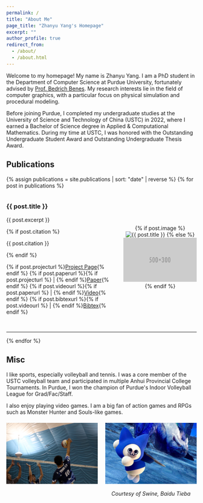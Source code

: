 ```yaml
---
permalink: /
title: "About Me"
page_title: "Zhanyu Yang's Homepage"
excerpt: ""
author_profile: true
redirect_from: 
  - /about/
  - /about.html
---
```


<!-- This is an empty line after the front matter -->
Welcome to my homepage! My name is Zhanyu Yang. I am a PhD student in the Department of Computer Science at Purdue University, fortunately advised by [Prof. Bedrich Benes](https://www.cs.purdue.edu/homes/bbenes/). My research interests lie in the field of computer graphics, with a particular focus on physical simulation and procedural modeling.

Before joining Purdue, I completed my undergraduate studies at the University of Science and Technology of China (USTC) in 2022, where I earned a Bachelor of Science degree in Applied & Computational Mathematics. During my time at USTC, I was honored with the Outstanding Undergraduate Student Award and Outstanding Undergraduate Thesis Award. 

## Publications

{% assign publications = site.publications | sort: "date" | reverse %}
{% for post in publications %}
<div style="display: flex; margin-bottom: 30px;">
  <div style="flex: 3; padding-right: 20px;">
    <h3><strong>{{ post.title }}</strong></h3>
    <p>{{ post.excerpt }}</p>
    {% if post.citation %}<p>{{ post.citation }}</p>{% endif %}
    <p>
      {% if post.projecturl %}<a href="{{ post.projecturl }}">Project Page</a>{% endif %}
      {% if post.paperurl %}{% if post.projecturl %} | {% endif %}<a href="{{ post.paperurl }}">Paper</a>{% endif %}
      {% if post.videourl %}{% if post.paperurl %} | {% endif %}<a href="{{ post.videourl }}">Video</a>{% endif %}
      {% if post.bibtexurl %}{% if post.videourl %} | {% endif %}<a href="{{ post.bibtexurl }}">Bibtex</a>{% endif %}
    </p>
  </div>
  <div style="flex: 2; text-align: center; align-self: center;">
    {% if post.image %}
    <img src="{{ post.image }}" alt="{{ post.title }}" style="max-width: 100%;">
    {% else %}
    <img src="/images/500x300.png" alt="Placeholder" style="max-width: 100%;">
    {% endif %}
  </div>
</div>
<hr>
{% endfor %}

Misc
------
I like sports, especially volleyball and tennis. I was a core member of the USTC volleyball team and participated in multiple Anhui Provincial College Tournaments. In Purdue, I won the champion of Purdue's Indoor Volleyball League for Grad/Fac/Staff.


I also enjoy playing video games. I am a big fan of action games and RPGs such as Monster Hunter and Souls-like games.

<div style="display: flex; justify-content: space-between; margin: 20px 0;">
  <div style="flex: 1; margin-right: 10px; text-align: center;">
    <img src="/images/volleyball.png" alt="Description of image 1" style="max-width: 100%;">

  </div>
  <div style="flex: 1; margin-left: 10px; text-align: center;">
    <img src="/images/daimao.jpg" alt="Description of image 2" style="max-width: 100%;">
    <p><em>Courtesy of Swine, Baidu Tieba</em></p>
  </div>
</div>
